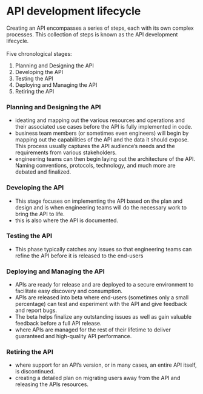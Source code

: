 # API development lifecycle
Creating an API encompasses a series of steps, each with its own complex processes. This collection of steps is known as the API development lifecycle.
<br><br>
Five chronological stages:
1. Planning and Designing the API
2. Developing the API
3. Testing the API
4. Deploying and Managing the API
5. Retiring the API

### Planning and Designing the API
- ideating and mapping out the various resources and operations and their associated use cases before the API is fully implemented in code.
- business team members (or sometimes even engineers) will begin by mapping out the capabilities of the API and the data it should expose. This process usually captures the API audience’s needs and the requirements from various stakeholders.
- engineering teams can then begin laying out the architecture of the API. Naming conventions, protocols, technology, and much more are debated and finalized.

### Developing the API
- This stage focuses on implementing the API based on the plan and design and is when engineering teams will do the necessary work to bring the API to life.
- this is also where the API is documented.

### Testing the API
-  This phase typically catches any issues so that engineering teams can refine the API before it is released to the end-users

### Deploying and Managing the API
- APIs are ready for release and are deployed to a secure environment to facilitate easy discovery and consumption.
- APIs are released into beta where end-users (sometimes only a small percentage) can test and experiment with the API and give feedback and report bugs.
- The beta helps finalize any outstanding issues as well as gain valuable feedback before a full API release.
- where APIs are managed for the rest of their lifetime to deliver guaranteed and high-quality API performance.

### Retiring the API
- where support for an API’s version, or in many cases, an entire API itself, is discontinued.
- creating a detailed plan on migrating users away from the API and releasing the APIs resources.
